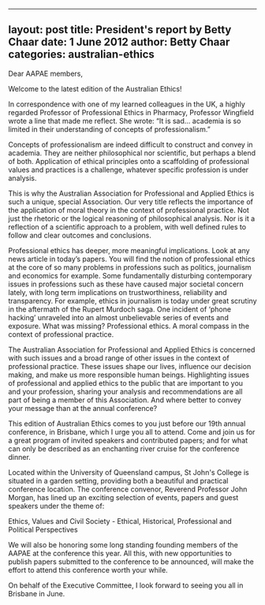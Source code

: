 
---
layout: post
title:  President's report by Betty Chaar
date:   1 June 2012
author: Betty Chaar 
categories: australian-ethics
---

Dear AAPAE members,

Welcome to the latest edition of the Australian Ethics!

In correspondence with one of my learned colleagues in the UK, a highly regarded Professor of Professional Ethics in Pharmacy, Professor Wingfield wrote a line that made me reflect. She wrote: “It is sad... academia is so limited in their understanding of concepts of professionalism.”

Concepts of professionalism are indeed difficult to construct and convey in academia. They are neither philosophical nor scientific, but perhaps a blend of both. Application of ethical principles onto a scaffolding of professional values and practices is a challenge, whatever specific profession is under analysis.

This is why the Australian Association for Professional and Applied Ethics is such a unique, special Association. Our very title reflects the importance of the application of moral theory in the context of professional practice. Not just the rhetoric or the logical reasoning of philosophical analysis. Nor is it a reflection of a scientific approach to a problem, with well defined rules to follow and clear outcomes and conclusions.

Professional ethics has deeper, more meaningful implications. Look at any news article in today’s papers. You will find the notion of professional ethics at the core of so many problems in professions such as politics, journalism and economics for example. Some fundamentally disturbing contemporary issues in professions such as these have caused major societal concern lately, with long term implications on trustworthiness, reliability and transparency. For example, ethics in journalism is today under great scrutiny in the aftermath of the Rupert Murdoch saga. One incident of ‘phone hacking’ unraveled into an almost unbelievable series of events and exposure. What was missing? Professional ethics. A moral compass in the context of professional practice.

The Australian Association for Professional and Applied Ethics is concerned with such issues and a broad range of other issues in the context of professional practice. These issues shape our lives, influence our decision making, and make us more responsible human beings. Highlighting issues of professional and applied ethics to the public that are important to you and your profession, sharing your analysis and recommendations are all part of being a member of this Association. And where better to convey your message than at the annual conference?

This edition of Australian Ethics comes to you just before our 19th annual conference, in Brisbane, which I urge you all to attend. Come and join us for a great program of invited speakers and contributed papers; and for what can only be described as an enchanting river cruise for the conference dinner.

Located within the University of Queensland campus, St John's College is situated in a garden setting, providing both a beautiful and practical conference location. The conference convenor, Reverend Professor John Morgan, has lined up an exciting selection of events, papers and guest speakers under the theme of:

Ethics, Values and Civil Society - Ethical, Historical, Professional and Political Perspectives

We will also be honoring some long standing founding members of the AAPAE at the conference this year. All this, with new opportunities to publish papers submitted to the conference to be announced, will make the effort to attend this conference worth your while.

On behalf of the Executive Committee, I look forward to seeing you all in Brisbane in June.